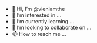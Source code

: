 - 👋 Hi, I’m @vienlamthe
- 👀 I’m interested in ...
- 🌱 I’m currently learning ...
- 💞️ I’m looking to collaborate on ...
- 📫 How to reach me ...

<!---
vienlamthe/vienlamthe is a ✨ special ✨ repository because its `README.md` (this file) appears on your GitHub profile.
You can click the Preview link to take a look at your changes.
--->
